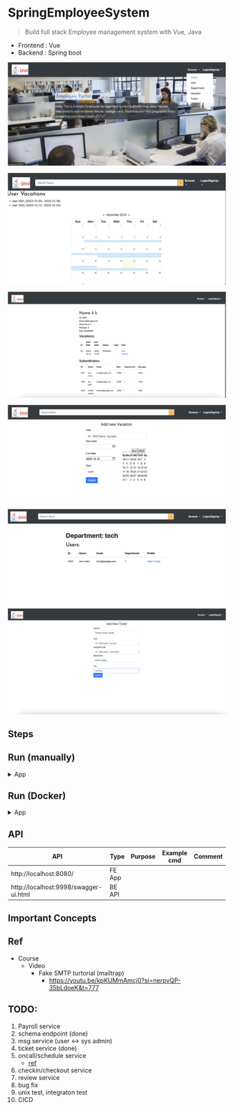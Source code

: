 # SpringEmployeeSystem
> Build full stack Employee management system with Vue, Java

- Frontend : Vue
- Backend : Spring boot

<p align="center"><img src ="./doc/pic/demo_1.png"></p>

<p align="center"><img src ="./doc/pic/demo_2.png"></p>

<p align="center"><img src ="./doc/pic/demo_3.png"></p>

<p align="center"><img src ="./doc/pic/demo_4.png"></p>

<p align="center"><img src ="./doc/pic/demo_5.png"></p>

<p align="center"><img src ="./doc/pic/demo_6.png"></p>

## Steps


## Run (manually)

<details>
<summary>App</summary>

```bash
#---------------------------
# Run BE app
#---------------------------

# build
mvn package

# run
java -jar target/springEmployeeSystem-0.0.1-SNAPSHOT.jar
```

```bash
#---------------------------
# Run FE app
#---------------------------

cd springEmployeeSystem/frontend/employee-system-ui

npm run serve
```

</details>


## Run (Docker)

<details>
<summary>App</summary>

```bash
docker-compose up
```

</details>

## API

| API | Type | Purpose | Example cmd | Comment|
| ----- | -------- | ---- | ----- | ---- |
| http://localhost:8080/ |  FE App | | |
| http://localhost:9998/swagger-ui.html |  BE API | | |


## Important Concepts

## Ref

- Course
    - Video
        - Fake SMTP turtorial (mailtrap)
            - https://youtu.be/kpKUMmAmcj0?si=nerpvQP-35bLdoeK&t=777


## TODO:

1. Payroll service
2. schema endpoint (done)
3. msg service (user <-> sys admin)
4. ticket service (done)
5. oncall/schedule service
    - [ref](https://developers.google.com/optimization/scheduling/employee_scheduling?hl=zh-tw&fbclid=IwAR3pPBfOG6MXgRinsq8s7SK7UNOH4Va6bKDY6dyakpUy1TBtlpz9WYe7ujg#assi)
6. checkin/checkout service
7. review service
8. bug fix
9. unix test, integraton test
10. CICD
